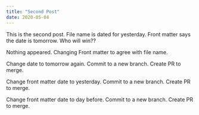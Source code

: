 ```yaml
---
title: "Second Post"
date: 2020-05-04
---
```

This is the second post. File name is dated for yesterday. Front matter says the date is tomorrow. Who will win??

Nothing appeared. Changing Front matter to agree with file name.

Change date to tomorrow again. Commit to a new branch. Create PR to merge.

Change front matter date to yesterday. Commit to a new branch. Create PR to merge.

Change front matter date to day before. Commit to a new branch. Create PR to merge.
